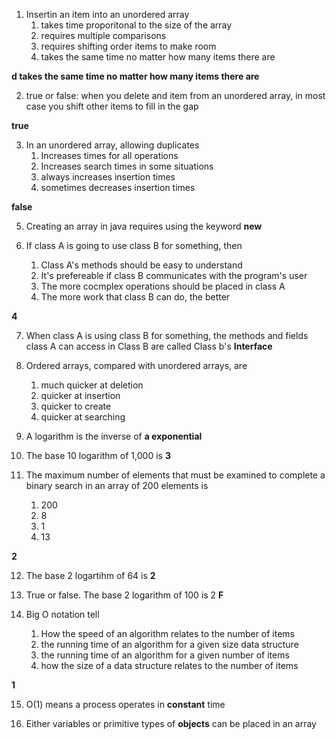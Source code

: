 1. Insertin an item into an unordered array
	1. takes time proporitonal to the size of the array
	2. requires multiple comparisons
	3. requires shifting order items to make room
	4. takes the same time no matter how many items there are

**d takes the same time no matter how many items there are**

2. true or false: when you delete and item from an unordered array, in most case you shift other items to fill in the gap

**true**

3. In an unordered array, allowing duplicates
	1. Increases times for all operations
	2. Increases search times in some situations
	3. always increases insertion times
	4. sometimes decreases insertion times

**false**

5. Creating an array in java requires using the keyword **new** 

6. If class A is going to use class B for something, then 
	1. Class A's methods should be easy to understand
	2. It's prefereable if class B communicates with the program's user
	3. The more cocmplex operations should be placed in class A
	4. The more work that class B can do, the better

**4**

7. When class A is using class B for something, the methods and fields class A can access in Class B are called Class b's **Interface**

8. Ordered arrays, compared with unordered arrays, are 
	1. much quicker at deletion
	2. quicker at insertion 
	3. quicker to create
	4. quicker at searching 

9. A logarithm is the inverse of **a exponential**

10. The base 10 logarithm of 1,000 is **3**

11. The maximum number of elements that must be examined to complete a binary search in an array of 200 elements is 
	1. 200
	2. 8
	3. 1
	4. 13

**2**

12. The base 2 logartihm of 64 is **2**

13. True or false. The base 2 logarithm of 100 is 2 **F**

14. Big O notation tell
	1. How the speed of an algorithm relates to the number of items
	2. the running time of an algorithm for a given size data structure
	3. the running time of an algorithm for a given number of items
	4. how the size of a data structure relates to the number of items

**1**

15. O(1) means a process operates in **constant** time

16. Either variables or primitive types of **objects** can be placed in an array
